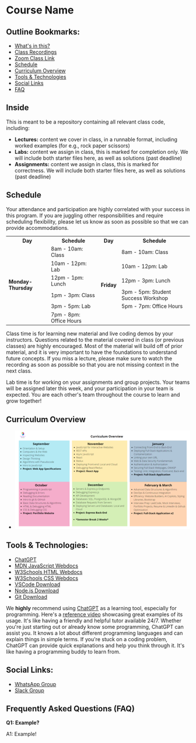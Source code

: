 # Course Name

## Outline Bookmarks:

- [What's in this?](#Inside)
- [Class Recordings](https://www.youtube.com/playlist?list=PLpYu7Wkyi5ruXL-HBsw61NmqZy2yLEqXc)
- [Zoom Class Link](https://us06web.zoom.us/j/87077142039?pwd=Iu236SdMWo4K9Mdu6MMivowmgP7pkk.1)
- [Schedule](#schedule)
- [Curriculum Overview](#curriculum-overview)
- [Tools & Technologies](#tools--technologies)
- [Social Links](#social-links)
- [FAQ](#frequently-asked-questions-faq)

## Inside

This is meant to be a repository containing all relevant class code, including:
- **Lectures:** content we cover in class, in a runnable format, including worked examples (for e.g., rock paper scissors)
- **Labs:** content we assign in class, this is marked for completion only. We will include both starter files here, as well as solutions (past deadline)
- **Assignments:** content we assign in class, this is marked for correctness. We will include both starter files here, as well as solutions (past deadline)

## Schedule

Your attendance and participation are highly correlated with your success in this program. If you are juggling other responsibilities and require scheduling flexibility, please let us know as soon as possible so that we can provide accommodations. 

<table>
  <tr>
    <th>Day</th>
    <th>Schedule</th>
    <th>Day</th>
    <th>Schedule</th>
  </tr>
  <tr>
    <td rowspan="6"><strong>Monday-Thursday</strong></td>
    <td>8am - 10am: Class</td>
    <td rowspan="6"><strong>Friday</strong></td>
    <td>8am - 10am: Class</td>
  </tr>
  <tr>
    <td>10am - 12pm: Lab</td>
    <td>10am - 12pm: Lab</td>
  </tr>
  <tr>
    <td>12pm - 1pm: Lunch</td>
    <td>12pm - 3pm: Lunch</td>
  </tr>
  <tr>
    <td>1pm - 3pm: Class</td>
    <td>3pm - 5pm: Student Success Workshop</td>
  </tr>
  <tr>
    <td>3pm - 5pm: Lab</td>
    <td>5pm - 7pm: Office Hours</td>
  </tr>
  <tr>
    <td>7pm - 8pm: Office Hours</td>
  </tr>
</table>

Class time is for learning new material and live coding demos by your instructors. Questions related to the material covered in class (or previous classes) are highly encouraged. Most of the material will build off of prior material, and it is very important to have the foundations to understand future concepts. If you miss a lecture, please make sure to watch the recording as soon as possible so that you are not missing context in the next class.

Lab time is for working on your assignments and group projects. Your teams will be assigned later this week, and your participation in your team is expected. You are each other's team throughout the course to learn and grow together!

## Curriculum Overview

- ![Curriculum Overview](./images/Course%20Overview.png)

## Tools & Technologies:

- [ChatGPT](https://chat.openai.com)
- [MDN JavaScript Webdocs](https://developer.mozilla.org/en-US/docs/Web/JavaScript)
- [W3Schools HTML Webdocs](https://www.w3schools.com/html/)
- [W3Schools CSS Webdocs](https://www.w3schools.com/css/)
- [VSCode Download](https://code.visualstudio.com)
- [Node.js Download](https://nodejs.org/en)
- [Git Download](https://www.example.com/git-download)

We **highly** recommend using [ChatGPT](https://chat.openai.com) as a learning tool, especially for programming. Here's a [reference video](https://www.youtube.com/watch?v=TPopzUreo4I&list=PLpYu7Wkyi5ruXL-HBsw61NmqZy2yLEqXc&index=31) showcasing great examples of its usage. It's like having a friendly and helpful tutor available 24/7. Whether you're just starting out or already know some programming, ChatGPT can assist you. It knows a lot about different programming languages and can explain things in simple terms. If you're stuck on a coding problem, ChatGPT can provide quick explanations and help you think through it. It's like having a programming buddy to learn from.

## Social Links:

- [WhatsApp Group](https://chat.whatsapp.com/EJxnSeETF0w2bjOBVrHjMe)
- [Slack Group](https://join.slack.com/t/codingincolour/shared_invite/zt-23bbxq3wk-ovN5PedJ1imngqN1OSceMw)

## Frequently Asked Questions (FAQ)

**Q1: Example?**

A1: Example!